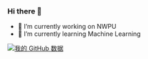 ### Hi there 👋

- 🔭 I’m currently working on NWPU
- 🌱 I’m currently learning Machine Learning
  
[![我的 GitHub 数据](https://github-readme-stats.vercel.app/api?username=yanniangu)]()

<!--
**yanniangu/yanniangu** is a ✨ _special_ ✨ repository because its `README.md` (this file) appears on your GitHub profile.

Here are some ideas to get you started:

- 🔭 I’m currently working on NWPU
- 🌱 I’m currently learning Machine Learning
- 👯 I’m looking to collaborate on ...
- 🤔 I’m looking for help with ...
- 💬 Ask me about ...
- 📫 How to reach me: ...
- 😄 Pronouns: ...
- ⚡ Fun fact: ...
-->
